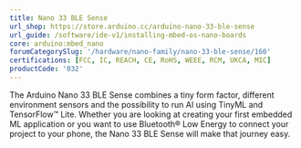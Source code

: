 ```yaml
---
title: Nano 33 BLE Sense
url_shop: https://store.arduino.cc/arduino-nano-33-ble-sense
url_guide: /software/ide-v1/installing-mbed-os-nano-boards
core: arduino:mbed_nano
forumCategorySlug: '/hardware/nano-family/nano-33-ble-sense/160'
certifications: [FCC, IC, REACH, CE, RoHS, WEEE, RCM, UKCA, MIC]
productCode: '032'
---
```


The Arduino Nano 33 BLE Sense combines a tiny form factor, different environment sensors and the possibility to run AI using TinyML and TensorFlow™ Lite. Whether you are looking at creating your first embedded ML application or you want to use Bluetooth® Low Energy to connect your project to your phone, the Nano 33 BLE Sense will make that journey easy.